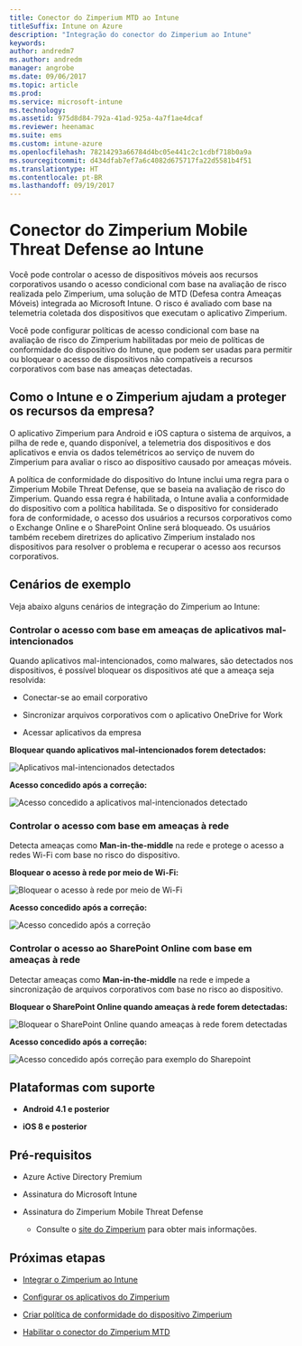 ```yaml
---
title: Conector do Zimperium MTD ao Intune
titleSuffix: Intune on Azure
description: "Integração do conector do Zimperium ao Intune"
keywords: 
author: andredm7
ms.author: andredm
manager: angrobe
ms.date: 09/06/2017
ms.topic: article
ms.prod: 
ms.service: microsoft-intune
ms.technology: 
ms.assetid: 975d8d84-792a-41ad-925a-4a7f1ae4dcaf
ms.reviewer: heenamac
ms.suite: ems
ms.custom: intune-azure
ms.openlocfilehash: 78214293a66784d4bc05e441c2c1cdbf718b0a9a
ms.sourcegitcommit: d434dfab7ef7a6c4082d675717fa22d5581b4f51
ms.translationtype: HT
ms.contentlocale: pt-BR
ms.lasthandoff: 09/19/2017
---
```

# <a name="zimperium-mobile-threat-defense-connector-with-intune"></a>Conector do Zimperium Mobile Threat Defense ao Intune

Você pode controlar o acesso de dispositivos móveis aos recursos corporativos usando o acesso condicional com base na avaliação de risco realizada pelo Zimperium, uma solução de MTD (Defesa contra Ameaças Móveis) integrada ao Microsoft Intune. O risco é avaliado com base na telemetria coletada dos dispositivos que executam o aplicativo Zimperium.

Você pode configurar políticas de acesso condicional com base na avaliação de risco do Zimperium habilitadas por meio de políticas de conformidade do dispositivo do Intune, que podem ser usadas para permitir ou bloquear o acesso de dispositivos não compatíveis a recursos corporativos com base nas ameaças detectadas.

## <a name="how-do-intune-and-zimperium-help-protect-your-company-resources"></a>Como o Intune e o Zimperium ajudam a proteger os recursos da empresa?

O aplicativo Zimperium para Android e iOS captura o sistema de arquivos, a pilha de rede e, quando disponível, a telemetria dos dispositivos e dos aplicativos e envia os dados telemétricos ao serviço de nuvem do Zimperium para avaliar o risco ao dispositivo causado por ameaças móveis.

A política de conformidade do dispositivo do Intune inclui uma regra para o Zimperium Mobile Threat Defense, que se baseia na avaliação de risco do Zimperium. Quando essa regra é habilitada, o Intune avalia a conformidade do dispositivo com a política habilitada. Se o dispositivo for considerado fora de conformidade, o acesso dos usuários a recursos corporativos como o Exchange Online e o SharePoint Online será bloqueado. Os usuários também recebem diretrizes do aplicativo Zimperium instalado nos dispositivos para resolver o problema e recuperar o acesso aos recursos corporativos.

## <a name="sample-scenarios"></a>Cenários de exemplo

Veja abaixo alguns cenários de integração do Zimperium ao Intune:

### <a name="control-access-based-on-threats-from-malicious-apps"></a>Controlar o acesso com base em ameaças de aplicativos mal-intencionados

Quando aplicativos mal-intencionados, como malwares, são detectados nos dispositivos, é possível bloquear os dispositivos até que a ameaça seja resolvida:

-   Conectar-se ao email corporativo

-   Sincronizar arquivos corporativos com o aplicativo OneDrive for Work

-   Acessar aplicativos da empresa

**Bloquear quando aplicativos mal-intencionados forem detectados:**

![Aplicativos mal-intencionados detectados](./media/Maliciousapps_blocked_Zimperium.png)

**Acesso concedido após a correção:**

![Acesso concedido a aplicativos mal-intencionados detectado](./media/maliciousapps_unblocked_Zimperium.png)

### <a name="control-access-based-on-threat-to-network"></a>Controlar o acesso com base em ameaças à rede

Detecta ameaças como **Man-in-the-middle** na rede e protege o acesso a redes Wi-Fi com base no risco do dispositivo.

**Bloquear o acesso à rede por meio de Wi-Fi:**

![Bloquear o acesso à rede por meio de Wi-Fi](./media/network_wifi_blocked_Zimperium.png)

**Acesso concedido após a correção:**

![Acesso concedido após a correção](./media/network_wifi_unblocked_Zimperium.png)

### <a name="control-access-to-sharepoint-online-based-on-threat-to-network"></a>Controlar o acesso ao SharePoint Online com base em ameaças à rede

Detectar ameaças como **Man-in-the-middle** na rede e impede a sincronização de arquivos corporativos com base no risco ao dispositivo.

**Bloquear o SharePoint Online quando ameaças à rede forem detectadas:**

![Bloquear o SharePoint Online quando ameaças à rede forem detectadas](./media/network_spo_blocked_Zimperium.png)

**Acesso concedido após a correção:**

![Acesso concedido após correção para exemplo do Sharepoint](./media/network_spo_unblocked_Zimperium.png)

## <a name="supported-platforms"></a>Plataformas com suporte

-   **Android 4.1 e posterior**

-   **iOS 8 e posterior**

## <a name="prerequisites"></a>Pré-requisitos

-   Azure Active Directory Premium

-   Assinatura do Microsoft Intune

-   Assinatura do Zimperium Mobile Threat Defense

    -   Consulte o [site do Zimperium](https://www.zimperium.com/zips-mobile-ips) para obter mais informações.

## <a name="next-steps"></a>Próximas etapas

- [Integrar o Zimperium ao Intune](zimperium-mtd-connector-integration.md)

- [Configurar os aplicativos do Zimperium](mtd-apps-ios-app-configuration-policy-add-assign.md)

- [Criar política de conformidade do dispositivo Zimperium](mtd-device-compliance-policy-create.md)

- [Habilitar o conector do Zimperium MTD](mtd-connector-enable.md)
